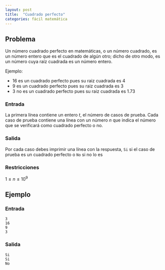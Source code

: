 ```yaml
---
layout: post
title:  "Cuadrado perfecto"
categories: fácil matemática
---
```


## Problema

Un número cuadrado perfecto en matemáticas, o un número cuadrado, es un número entero que es el 
cuadrado de algún otro; dicho de otro modo, es un número cuya raíz cuadrada es un número entero.

Ejemplo: 
    
- 16 es un cuadrado perfecto pues su raiz cuadrada es 4
- 9 es un cuadrado perfecto pues su raiz cuadrada es 3
- 3 no es un cuadrado perfecto pues su raiz cuadrada es 1.73


### Entrada

La primera línea contiene un entero $t$, el número de casos de prueba.
Cada caso de prueba contiene una línea con un número $n$  que indica el número que se verificará como
cuadrado perfecto o no.

### Salida

Por cada caso debes imprimir una línea con la respuesta, `Si` si el caso de prueba 
es un cuadrado perfecto o `No` si no lo es

### Restricciones

$1 \leq n \leq 10^9$

## Ejemplo

### Entrada

    3
    16
    9
    3

### Salida


    Si
    Si
    No
